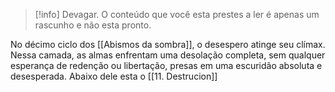 >[!info] Devagar.
>O conteúdo que você esta prestes a ler é apenas um rascunho e não esta pronto.

No décimo ciclo dos [[Abismos da sombra]], o desespero atinge seu clímax. Nessa camada, as almas enfrentam uma desolação completa, sem qualquer esperança de redenção ou libertação, presas em uma escuridão absoluta e desesperada.
Abaixo dele esta o [[11. Destrucion]]
